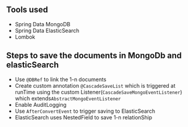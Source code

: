 ## Tools used
- Spring Data MongoDB
- Spring Data ElasticSearch
- Lombok

## Steps to save the documents in MongoDb and elasticSearch

- Use `@DBRef` to link the 1-n documents
- Create custom annotation `@CascadeSaveList` which is triggered at runTime using the custom Listener(`CascadeSaveMongoEventListener`) which extends`AbstractMongoEventListener`
- Enable AuditLogging
- Use `AfterConvertEvent` to trigger saving to ElasticSearch
- ElasticSearch uses NestedField to save 1-n relationShip